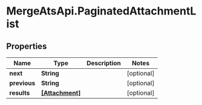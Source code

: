 # MergeAtsApi.PaginatedAttachmentList

## Properties

Name | Type | Description | Notes
------------ | ------------- | ------------- | -------------
**next** | **String** |  | [optional] 
**previous** | **String** |  | [optional] 
**results** | [**[Attachment]**](Attachment.md) |  | [optional] 


